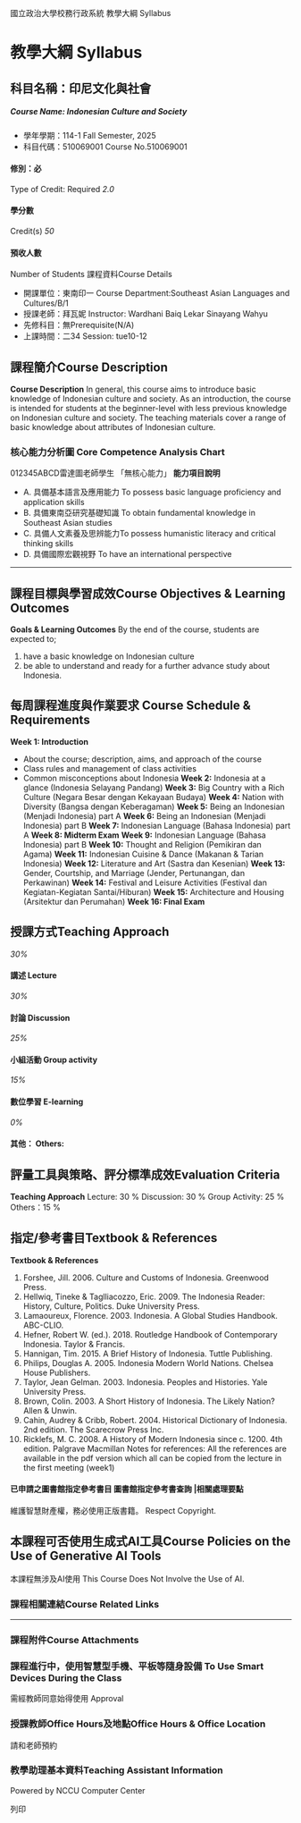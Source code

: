 國立政治大學校務行政系統 教學大綱 Syllabus
# 教學大綱 Syllabus
##  科目名稱：印尼文化與社會
#####  Course Name: Indonesian Culture and Society
  * 學年學期：114-1 Fall Semester, 2025 
  * 科目代碼：510069001 Course No.510069001


#### 修別：必
Type of Credit: Required 
_2.0_
#### 學分數
Credit(s)
_50_
#### 預收人數
Number of Students
課程資料Course Details
  * 開課單位：東南印一 Course Department:Southeast Asian Languages and Cultures/B/1 
  * 授課老師：拜瓦妮 Instructor: Wardhani Baiq Lekar Sinayang Wahyu 
  * 先修科目：無Prerequisite(N/A)
  * 上課時間：二34 Session: tue10-12


##  課程簡介Course Description
**Course Description**
In general, this course aims to introduce basic knowledge of Indonesian culture and society. As an introduction, the course is intended for students at the beginner-level with less previous knowledge on Indonesian culture and society. The teaching materials cover a range of basic knowledge about attributes of Indonesian culture.
###  核心能力分析圖 Core Competence Analysis Chart
012345ABCD雷達圖老師學生
「無核心能力」 
**能力項目說明**
  * A. 具備基本語言及應用能力 To possess basic language proficiency and application skills
  * B. 具備東南亞研究基礎知識 To obtain fundamental knowledge in Southeast Asian studies
  * C. 具備人文素養及思辨能力To possess humanistic literacy and critical thinking skills
  * D. 具備國際宏觀視野 To have an international perspective


* * *
##  課程目標與學習成效Course Objectives & Learning Outcomes 
**Goals & Learning Outcomes**
By the end of the course, students are expected to;
1. have a basic knowledge on Indonesian culture
2. be able to understand and ready for a further advance study about Indonesia.
##  每周課程進度與作業要求 Course Schedule & Requirements
**Week 1: Introduction**
- About the course; description, aims, and approach of the course
- Class rules and management of class activities
- Common misconceptions about Indonesia
**Week 2:** Indonesia at a glance (Indonesia Selayang Pandang)
**Week 3:** Big Country with a Rich Culture (Negara Besar dengan Kekayaan Budaya)
**Week 4:** Nation with Diversity (Bangsa dengan Keberagaman)
**Week 5:** Being an Indonesian (Menjadi Indonesia) part A
**Week 6:** Being an Indonesian (Menjadi Indonesia) part B
**Week 7:** Indonesian Language (Bahasa Indonesia) part A
**Week 8: Midterm Exam**
**Week 9:** Indonesian Language (Bahasa Indonesia) part B
**Week 10:** Thought and Religion (Pemikiran dan Agama)
**Week 11:** Indonesian Cuisine & Dance (Makanan & Tarian Indonesia)
**Week 12:** Literature and Art (Sastra dan Kesenian)
**Week 13:** Gender, Courtship, and Marriage (Jender, Pertunangan, dan Perkawinan)
**Week 14:** Festival and Leisure Activities (Festival dan Kegiatan-Kegiatan Santai/Hiburan)
**Week 15:** Architecture and Housing (Arsitektur dan Perumahan)
**Week 16: Final Exam**
##  授課方式Teaching Approach
_30%_
####  講述 Lecture
_30%_
####  討論 Discussion
_25%_
####  小組活動 Group activity
_15%_
####  數位學習 E-learning
_0%_
####  其他： Others:
##  評量工具與策略、評分標準成效Evaluation Criteria
**Teaching Approach**
Lecture: 30 %
Discussion: 30 %
Group Activity: 25 %
Others：15 %
##  指定/參考書目Textbook & References
**Textbook & References**
1. Forshee, Jill. 2006. Culture and Customs of Indonesia. Greenwood Press.
2. Hellwiq, Tineke & Taglliacozzo, Eric. 2009. The Indonesia Reader: History, Culture, Politics. Duke University Press.
3. Lamaoureux, Florence. 2003. Indonesia. A Global Studies Handbook. ABC-CLIO.
4. Hefner, Robert W. (ed.). 2018. Routledge Handbook of Contemporary Indonesia. Taylor & Francis.
5. Hannigan, Tim. 2015. A Brief History of Indonesia. Tuttle Publishing.
6. Philips, Douglas A. 2005. Indonesia Modern World Nations. Chelsea House Publishers.
7. Taylor, Jean Gelman. 2003. Indonesia. Peoples and Histories. Yale University Press.
8. Brown, Colin. 2003. A Short History of Indonesia. The Likely Nation? Allen & Unwin.
9. Cahin, Audrey & Cribb, Robert. 2004. Historical Dictionary of Indonesia. 2nd edition. The Scarecrow Press Inc. 
10. Ricklefs, M. C. 2008. A History of Modern Indonesia since c. 1200. 4th edition. Palgrave Macmillan
Notes for references: All the references are available in the pdf version which all can be copied from the lecture in the first meeting (week1)
####  已申請之圖書館指定參考書目  圖書館指定參考書查詢 |相關處理要點
維護智慧財產權，務必使用正版書籍。 Respect Copyright.
##  本課程可否使用生成式AI工具Course Policies on the Use of Generative AI Tools
本課程無涉及AI使用 This Course Does Not Involve the Use of AI.
###  課程相關連結Course Related Links
* * *
###  課程附件Course Attachments
###  課程進行中，使用智慧型手機、平板等隨身設備 To Use Smart Devices During the Class
需經教師同意始得使用  Approval
###  授課教師Office Hours及地點Office Hours & Office Location
請和老師預約
###  教學助理基本資料Teaching Assistant Information
Powered by NCCU Computer Center
  
列印

